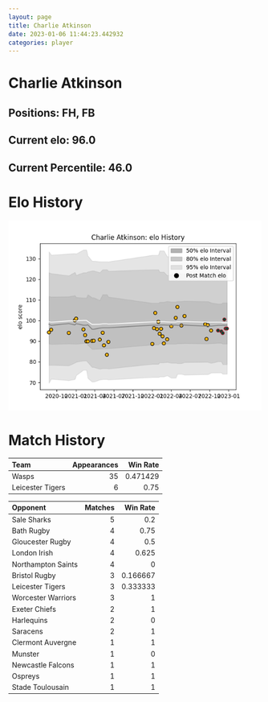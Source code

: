 ```yaml
---  
layout: page  
title: Charlie Atkinson  
date: 2023-01-06 11:44:23.442932  
categories: player  
---
```

# Charlie Atkinson

## Positions: FH, FB

## Current elo: 96.0

## Current Percentile: 46.0

# Elo History


![elo history](history_CharlieAtkinson.png)
# Match History


| Team             |   Appearances |   Win Rate |
|:-----------------|--------------:|-----------:|
| Wasps            |            35 |   0.471429 |
| Leicester Tigers |             6 |   0.75     |

| Opponent           |   Matches |   Win Rate |
|:-------------------|----------:|-----------:|
| Sale Sharks        |         5 |   0.2      |
| Bath Rugby         |         4 |   0.75     |
| Gloucester Rugby   |         4 |   0.5      |
| London Irish       |         4 |   0.625    |
| Northampton Saints |         4 |   0        |
| Bristol Rugby      |         3 |   0.166667 |
| Leicester Tigers   |         3 |   0.333333 |
| Worcester Warriors |         3 |   1        |
| Exeter Chiefs      |         2 |   1        |
| Harlequins         |         2 |   0        |
| Saracens           |         2 |   1        |
| Clermont Auvergne  |         1 |   1        |
| Munster            |         1 |   0        |
| Newcastle Falcons  |         1 |   1        |
| Ospreys            |         1 |   1        |
| Stade Toulousain   |         1 |   1        |